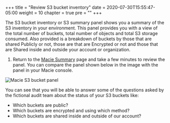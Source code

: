 +++
title = "Review S3 bucket inventory"
date = 2020-07-30T15:55:47-05:00
weight = 10
chapter = true
pre = "<b></b>"
+++

The S3 bucket inventory or S3 summary panel shows you a summary of the S3 inventory in your environment.  This panel provides you with a view of the total number of buckets, total number of objects and total S3 storage consumed.  Also provided is a breakdown of buckets by those that are shared Publicly or not, those are that are Encrypted or not and those that are Shared inside and outside your account or organization.  

1. Return to the [Macie Summary](https://console.aws.amazon.com/macie/home#summary) page and take a few minutes to review the panel.  You can compare the panel shown below in the image with the panel in your Macie console.

![Macie S3 bucket panel](/images/macie-s3-buckets.png)

You can see that you will be able to answer some of the questions asked by the fictional audit team about the status of your S3 buckets like:
- Which buckets are public?
- Which buckets are encrypted and using which method?
- Which buckets are shared inside and outside of our account?

